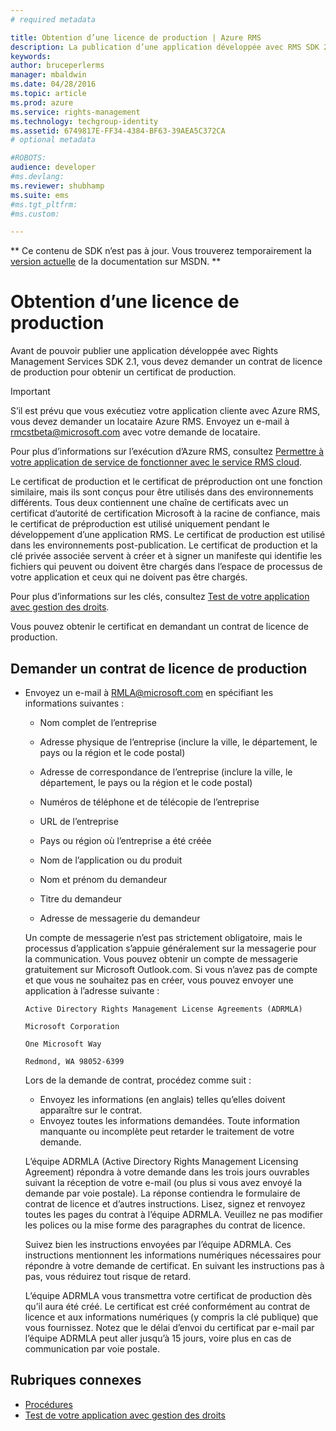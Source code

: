 ```yaml
---
# required metadata

title: Obtention d’une licence de production | Azure RMS
description: La publication d’une application développée avec RMS SDK 2.1 nécessite un contrat de licence de production.
keywords:
author: bruceperlerms
manager: mbaldwin
ms.date: 04/28/2016
ms.topic: article
ms.prod: azure
ms.service: rights-management
ms.technology: techgroup-identity
ms.assetid: 6749817E-FF34-4384-BF63-39AEA5C372CA
# optional metadata

#ROBOTS:
audience: developer
#ms.devlang:
ms.reviewer: shubhamp
ms.suite: ems
#ms.tgt_pltfrm:
#ms.custom:

---
```

** Ce contenu de SDK n’est pas à jour. Vous trouverez temporairement la [version actuelle](https://msdn.microsoft.com/library/windows/desktop/hh535290(v=vs.85).aspx) de la documentation sur MSDN. **
# Obtention d’une licence de production

Avant de pouvoir publier une application développée avec Rights Management Services SDK 2.1, vous devez demander un contrat de licence de production pour obtenir un certificat de production.

> [!IMPORTANT]
> S’il est prévu que vous exécutiez votre application cliente avec Azure RMS, vous devez demander un locataire Azure RMS. Envoyez un e-mail à <rmcstbeta@microsoft.com> avec votre demande de locataire.

Pour plus d’informations sur l’exécution d’Azure RMS, consultez [Permettre à votre application de service de fonctionner avec le service RMS cloud](how-to-use-file-api-with-aadrm-cloud.md).


Le certificat de production et le certificat de préproduction ont une fonction similaire, mais ils sont conçus pour être utilisés dans des environnements différents. Tous deux contiennent une chaîne de certificats avec un certificat d’autorité de certification Microsoft à la racine de confiance, mais le certificat de préproduction est utilisé uniquement pendant le développement d’une application RMS. Le certificat de production est utilisé dans les environnements post-publication. Le certificat de production et la clé privée associée servent à créer et à signer un manifeste qui identifie les fichiers qui peuvent ou doivent être chargés dans l’espace de processus de votre application et ceux qui ne doivent pas être chargés.

Pour plus d’informations sur les clés, consultez [Test de votre application avec gestion des droits](running-your-first-application.md).

Vous pouvez obtenir le certificat en demandant un contrat de licence de production.

## Demander un contrat de licence de production

-   Envoyez un e-mail à [RMLA@microsoft.com](mailto:rmla@microsoft.com) en spécifiant les informations suivantes :

    -   Nom complet de l’entreprise

    -   Adresse physique de l’entreprise (inclure la ville, le département, le pays ou la région et le code postal)
    -   Adresse de correspondance de l’entreprise (inclure la ville, le département, le pays ou la région et le code postal)
    -   Numéros de téléphone et de télécopie de l’entreprise
    -   URL de l’entreprise
    -   Pays ou région où l’entreprise a été créée
    -   Nom de l’application ou du produit
    -   Nom et prénom du demandeur
    -   Titre du demandeur
    -   Adresse de messagerie du demandeur

    Un compte de messagerie n’est pas strictement obligatoire, mais le processus d’application s’appuie généralement sur la messagerie pour la communication. Vous pouvez obtenir un compte de messagerie gratuitement sur Microsoft Outlook.com. Si vous n’avez pas de compte et que vous ne souhaitez pas en créer, vous pouvez envoyer une application à l’adresse suivante :

    `Active Directory Rights Management License Agreements (ADRMLA)`

    `Microsoft Corporation`

    `One Microsoft Way`

    `Redmond, WA 98052-6399`

    Lors de la demande de contrat, procédez comme suit :

    -   Envoyez les informations (en anglais) telles qu’elles doivent apparaître sur le contrat.
    -   Envoyez toutes les informations demandées. Toute information manquante ou incomplète peut retarder le traitement de votre demande.

    L’équipe ADRMLA (Active Directory Rights Management Licensing Agreement) répondra à votre demande dans les trois jours ouvrables suivant la réception de votre e-mail (ou plus si vous avez envoyé la demande par voie postale). La réponse contiendra le formulaire de contrat de licence et d’autres instructions. Lisez, signez et renvoyez toutes les pages du contrat à l’équipe ADRMLA. Veuillez ne pas modifier les polices ou la mise forme des paragraphes du contrat de licence.

    Suivez bien les instructions envoyées par l’équipe ADRMLA. Ces instructions mentionnent les informations numériques nécessaires pour répondre à votre demande de certificat. En suivant les instructions pas à pas, vous réduirez tout risque de retard.

    L’équipe ADRMLA vous transmettra votre certificat de production dès qu’il aura été créé. Le certificat est créé conformément au contrat de licence et aux informations numériques (y compris la clé publique) que vous fournissez. Notez que le délai d’envoi du certificat par e-mail par l’équipe ADRMLA peut aller jusqu’à 15 jours, voire plus en cas de communication par voie postale.

## Rubriques connexes

* [Procédures](how-to-use-msipc.md)
* [Test de votre application avec gestion des droits](running-your-first-application.md)
 

 





<!--HONumber=Jun16_HO1-->


